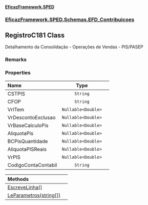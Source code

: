 #### [EficazFramework.SPED](EficazFrameworkSPED.md 'EficazFramework SPED')
### [EficazFramework.SPED.Schemas.EFD_Contribuicoes](EficazFramework.SPED.Schemas.EFD_Contribuicoes.md 'EficazFramework.SPED.Schemas.EFD_Contribuicoes')

## RegistroC181 Class

Detalhamento da Consolidação - Operações de Vendas - PIS/PASEP

### Remarks
### Properties

| Name | Type | |
| :--- | :---: | :--- |
| CSTPIS | `String` |  |
| CFOP | `String` |  |
| VrITem | `Nullable<Double>` |  |
| VrDescontoExclusao | `Nullable<Double>` |  |
| VrBaseCalculoPis | `Nullable<Double>` |  |
| AliquotaPis | `Nullable<Double>` |  |
| BCPisQuantidade | `Nullable<Double>` |  |
| AliquotaPISReais | `Nullable<Double>` |  |
| VrPIS | `Nullable<Double>` |  |
| CodigoContaContabil | `String` |  |

| Methods | |
| :--- | :--- |
| [EscreveLinha()](EficazFramework.SPED.Schemas.EFD_Contribuicoes/RegistroC181/EscreveLinha().md 'EficazFramework.SPED.Schemas.EFD_Contribuicoes.RegistroC181.EscreveLinha()') | |
| [LeParametros(string[])](EficazFramework.SPED.Schemas.EFD_Contribuicoes/RegistroC181/LeParametros(string[]).md 'EficazFramework.SPED.Schemas.EFD_Contribuicoes.RegistroC181.LeParametros(string[])') | |
